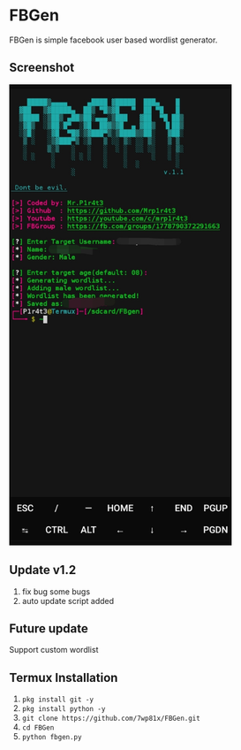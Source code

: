 # FBGen
FBGen is simple facebook user based wordlist generator.

## Screenshot
<img src="https://github.com/7wp81x/FBGen/blob/main/Screenshot/Screenshot0.jpg" width="80%" height="80%">

## Update v1.2
1. fix bug some bugs
2. auto update script added

## Future update
Support custom wordlist

## Termux Installation
1. `pkg install git -y`
2. `pkg install python -y`
3. `git clone https://github.com/7wp81x/FBGen.git`
4. `cd FBGen`
5. `python fbgen.py`
